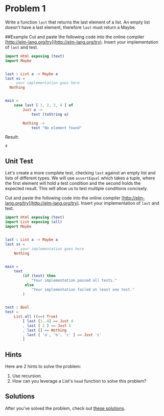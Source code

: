 # Problem 1

Write a function ```last``` that returns the last element of a list. An empty list doesn't have a last element, therefore ```last``` must return a Maybe. 

##Example
Cut and paste the following code into the online compiler [http://elm-lang.org/try](http://elm-lang.org/try). Insert your implementation of ```last``` and test.

```elm
import Html exposing (text)
import Maybe


last : List a -> Maybe a
last xs = 
  -- your implementation goes here
  Nothing


main =
    case last [ 1, 2, 3, 4 ] of
        Just a ->
            text (toString a)

        Nothing ->
            text "No element found"
 ```

Result:

```
4
```

## Unit Test 
Let's create a more complete test, checking ```last``` against an empty list and lists of different types. We will use ```assertEqual``` which takes a tuple, where the first element will hold a test condition and the second holds the expected result. This will allow us to test multiple conditions concisely.

Cut and paste the following code into the online compiler [http://elm-lang.org/try](http://elm-lang.org/try). Insert your implementation of ```last``` and test.

```elm
import Html exposing (text)
import List exposing (all)
import Maybe


last : List a -> Maybe a
last xs =
    -- your implementation goes here
    Nothing
    

main =
    text
        (if (test) then
            "Your implementation passed all tests."
         else
            "Your implementation failed at least one test."
        )
        

test : Bool
test =
    List.all ((==) True)
        [ last [1..4] == Just 4
        , last [ 1 ] == Just 1
        , last [] == Nothing
        , last [ 'a', 'b', 'c' ] == Just 'c'
        ]

```

## Hints
Here are 2 hints to solve the problem:
1. Use recursion.
2. How can you leverage a List's ```head``` function to solve this problem? 

## Solutions
After you've solved the problem, check out [these solutions](../s/s01.md).